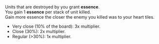 Units that are destroyed by you grant **essence**.<br>
You gain 1 **essence** per stack of unit killed.<br>
Gain more essence the closer the enemy you killed was to your heart tiles.

* Very close (10% of the board): 3x multiplier.
* Close (30%): 2x multiplier.
* Regular (>30%): 1x multiplier.